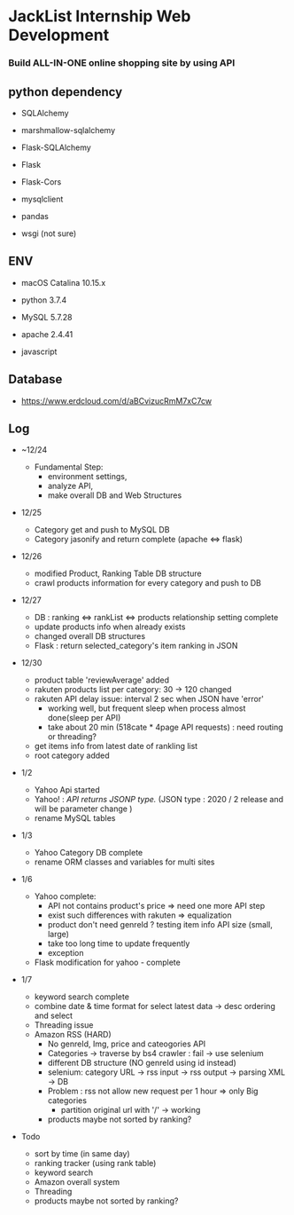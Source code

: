 # JackList Internship Web Development
### Build ALL-IN-ONE online shopping site by using API
   

## python dependency

  * SQLAlchemy
  
  * marshmallow-sqlalchemy
  
  * Flask-SQLAlchemy
  
  * Flask
  
  * Flask-Cors
  
  * mysqlclient
  
  * pandas
  
  * wsgi (not sure)

 
## ENV

* macOS Catalina 10.15.x
 
 * python 3.7.4
 
 * MySQL 5.7.28
 
 * apache 2.4.41
 
 * javascript


## Database

 * https://www.erdcloud.com/d/aBCvizucRmM7xC7cw
 
## Log

 * ~12/24
   - Fundamental Step:
     - environment settings, 
     - analyze API, 
     - make overall DB and Web Structures
 * 12/25 
   - Category get and push to MySQL DB
   - Category jasonify and return complete (apache <=> flask)
 * 12/26
   - modified Product, Ranking Table DB  structure
   - crawl products information for every category and push to DB
 * 12/27
   - DB : ranking <=> rankList <=> products relationship setting complete
   - update products info when already exists
   - changed overall DB structures
   - Flask : return selected_category's item ranking in JSON
   
 * 12/30
   - product table 'reviewAverage' added
   - rakuten products list per category:  30 -> 120 changed
   - rakuten API delay issue: interval 2 sec when JSON have 'error'
     - working well, but frequent sleep when process almost done(sleep per API)
     - take about 20 min (518cate * 4page API requests)  : need routing or threading?
   - get items info from latest date of rankling list 
   - root category added 
   
 * 1/2
   - Yahoo Api started
   - Yahoo! : *API returns JSONP type.* (JSON type : 2020 / 2 release and will be parameter change )
   - rename MySQL tables 
   
 * 1/3
   - Yahoo Category DB complete
   - rename ORM classes and variables for multi sites
   
 * 1/6
   - Yahoo complete:
     - API not contains product's price => need one more API step 
     - exist such differences with rakuten => equalization
     - product don't need genreId ? testing item info API size (small, large)
     - take too long time to update frequently
     - exception 
   - Flask modification for yahoo - complete

  * 1/7
    - keyword search complete
    - combine date & time format for select latest data ->  desc ordering and select
    - Threading issue
    - Amazon RSS (HARD)
      - No genreId, Img, price and cateogories API
      - Categories -> traverse by bs4 crawler : fail -> use selenium
      - different DB structure (NO genreId using id instead)
      - selenium: category URL -> rss input -> rss output -> parsing XML -> DB
      - Problem : rss not allow new request per 1 hour => only Big categories
        - partition original url with '/' -> working
      - products maybe not sorted by ranking?

  * Todo
    - sort by time (in same day)
    - ranking tracker (using rank table)
    - keyword search
    - Amazon overall system
    - Threading
    - products maybe not sorted by ranking?

